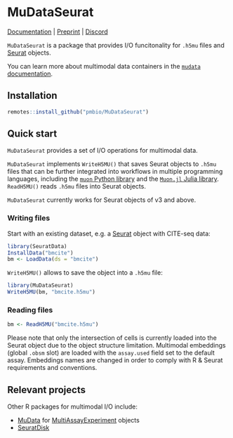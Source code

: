 # MuDataSeurat

[Documentation](https://pmbio.github.io/MuDataSeurat/) | [Preprint](https://www.biorxiv.org/content/10.1101/2021.06.01.445670v1) | [Discord](https://discord.com/invite/MMsgDhnSwQ)

`MuDataSeurat` is a package that provides I/O funcitonality for `.h5mu` files and [Seurat](https://satijalab.org/seurat/) objects.

You can learn more about multimodal data containers in the [`mudata` documentation](https://mudata.readthedocs.io/en/latest/io/mudata.html).

## Installation

```R
remotes::install_github("pmbio/MuDataSeurat")
```

## Quick start

`MuDataSeurat` provides a set of I/O operations for multimodal data.

`MuDataSeurat` implements `WriteH5MU()` that saves Seurat objects to `.h5mu` files that can be further integrated into workflows in multiple programming languages, including the [`muon` Python library](https://github.com/pmbio/muon) and the [`Muon.jl` Julia library](https://github.com/pmbio/Muon.jl). `ReadH5MU()` reads `.h5mu` files into Seurat objects. 

`MuDataSeurat` currently works for Seurat objects of v3 and above.

### Writing files

Start with an existing dataset, e.g. a [Seurat](https://github.com/satijalab/seurat) object with CITE-seq data:

```R
library(SeuratData)
InstallData("bmcite")
bm <- LoadData(ds = "bmcite")
```

`WriteH5MU()` allows to save the object into a `.h5mu` file:

```R
library(MuDataSeurat)
WriteH5MU(bm, "bmcite.h5mu")
```

### Reading files

```R
bm <- ReadH5MU("bmcite.h5mu")
```

Please note that only the intersection of cells is currently loaded into the Seurat object due to the object structure limitation. Multimodal embeddings (global `.obsm` slot) are loaded with the `assay.used` field set to the default assay. Embeddings names are changed in order to comply with R & Seurat requirements and conventions.

## Relevant projects

Other R packages for multimodal I/O include:

- [MuData](https://github.com/PMBio/MuDataMAE) for [MultiAssayExperiment](https://bioconductor.org/packages/release/bioc/html/MultiAssayExperiment.html) objects
- [SeuratDisk](https://github.com/mojaveazure/seurat-disk)

